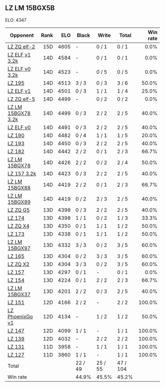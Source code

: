## LZ LM 15BGX5B ##

ELO: 4347

Opponent | Rank | ELO | Black | Write | Total | Win rate
---------|-----:|----:|-------|-------|-------|-------:
[LZ ZQ elf-2](LZ%20ZQ%20elf-2.md) | 15D | 4605 | - | 0 / 1 | 0 / 1 | 0.0%
[LZ ELF v1 3.2k](LZ%20ELF%20v1%203.2k.md) | 14D | 4584 | - | 0 / 1 | 0 / 1 | 0.0%
[LZ ELF v0 3.2k](LZ%20ELF%20v0%203.2k.md) | 14D | 4523 | - | 0 / 5 | 0 / 5 | 0.0%
[LZ 195](LZ%20195.md) | 14D | 4513 | 3 / 3 | 0 / 3 | 3 / 6 | 50.0%
[LZ ELF v1](LZ%20ELF%20v1.md) | 14D | 4501 | 0 / 3 | 1 / 1 | 1 / 4 | 25.0%
[LZ ZQ elf-5](LZ%20ZQ%20elf-5.md) | 14D | 4499 | - | 0 / 2 | 0 / 2 | 0.0%
[LZ LM 15BGX78 3.2k](LZ%20LM%2015BGX78%203.2k.md) | 14D | 4499 | 0 / 3 | 2 / 2 | 2 / 5 | 40.0%
[LZ ELF v0](LZ%20ELF%20v0.md) | 14D | 4491 | 0 / 3 | 2 / 2 | 2 / 5 | 40.0%
[LZ 190](LZ%20190.md) | 14D | 4482 | 0 / 4 | 1 / 1 | 1 / 5 | 20.0%
[LZ 193](LZ%20193.md) | 14D | 4450 | 0 / 3 | 2 / 2 | 2 / 5 | 40.0%
[LZ 182](LZ%20182.md) | 14D | 4442 | 2 / 2 | 0 / 1 | 2 / 3 | 66.7%
[LZ LM 15BGX78](LZ%20LM%2015BGX78.md) | 14D | 4426 | 2 / 2 | 0 / 2 | 2 / 4 | 50.0%
[LZ 157 3.2k](LZ%20157%203.2k.md) | 14D | 4423 | 0 / 3 | 2 / 2 | 2 / 5 | 40.0%
[LZ LM 15BGX88](LZ%20LM%2015BGX88.md) | 14D | 4419 | 2 / 2 | 0 / 1 | 2 / 3 | 66.7%
[LZ LM 15BGX89](LZ%20LM%2015BGX89.md) | 14D | 4419 | 0 / 2 | 2 / 3 | 2 / 5 | 40.0%
[LZ ZQ G5](LZ%20ZQ%20G5.md) | 13D | 4398 | 0 / 3 | 2 / 2 | 2 / 5 | 40.0%
[LZ 174](LZ%20174.md) | 13D | 4398 | 1 / 1 | 0 / 2 | 1 / 3 | 33.3%
[LZ ZQ X4](LZ%20ZQ%20X4.md) | 13D | 4350 | 0 / 1 | 1 / 1 | 1 / 2 | 50.0%
[LZ 173](LZ%20173.md) | 13D | 4338 | 0 / 1 | 1 / 1 | 1 / 2 | 50.0%
[LZ LM 15BGX97](LZ%20LM%2015BGX97.md) | 13D | 4332 | 3 / 3 | 0 / 2 | 3 / 5 | 60.0%
[LZ 165](LZ%20165.md) | 13D | 4304 | 0 / 2 | 3 / 3 | 3 / 5 | 60.0%
[LZ ZQ X2](LZ%20ZQ%20X2.md) | 13D | 4304 | 3 / 3 | 0 / 2 | 3 / 5 | 60.0%
[LZ 157](LZ%20157.md) | 13D | 4297 | 0 / 1 | - | 0 / 1 | 0.0%
[LZ 154](LZ%20154.md) | 13D | 4224 | 0 / 1 | 2 / 2 | 2 / 3 | 66.7%
[LZ LM 15BGX37](LZ%20LM%2015BGX37.md) | 13D | 4201 | 2 / 2 | 0 / 3 | 2 / 5 | 40.0%
[LZ 151](LZ%20151.md) | 12D | 4166 | 2 / 2 | - | 2 / 2 | 100.0%
[LZ PhoenixGo v1](LZ%20PhoenixGo%20v1.md) | 12D | 4134 | - | 1 / 2 | 1 / 2 | 50.0%
[LZ 147](LZ%20147.md) | 12D | 4099 | 1 / 1 | - | 1 / 1 | 100.0%
[LZ 139](LZ%20139.md) | 12D | 4032 | - | 2 / 2 | 2 / 2 | 100.0%
[LZ 131](LZ%20131.md) | 11D | 3958 | - | 1 / 1 | 1 / 1 | 100.0%
[LZ 127](LZ%20127.md) | 11D | 3860 | 1 / 1 | - | 1 / 1 | 100.0%
Total | | | 22 / 49 | 25 / 55 | 47 / 104 | 
Win rate| | | 44.9% | 45.5% | 45.2% | 
